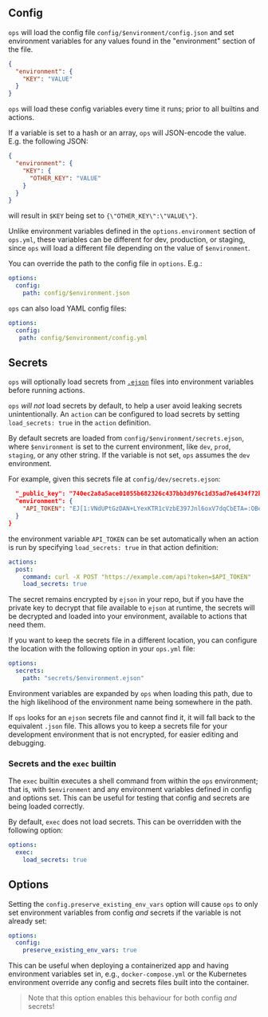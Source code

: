 ## Config

`ops` will load the config file `config/$environment/config.json` and set environment variables for any values found in the "environment" section of the file.

```json
{
  "environment": {
    "KEY": "VALUE"
  }
}
```

`ops` will load these config variables every time it runs; prior to all builtins and actions.

If a variable is set to a hash or an array, `ops` will JSON-encode the value. E.g. the following JSON:

```json
{
  "environment": {
    "KEY": {
      "OTHER_KEY": "VALUE"
    }
  }
}
```

will result in `$KEY` being set to `{\"OTHER_KEY\":\"VALUE\"}`.

Unlike environment variables defined in the `options.environment` section of `ops.yml`, these variables can be different for dev, production, or staging, since `ops` will load a different file depending on the value of `$environment`.

You can override the path to the config file in `options`. E.g.:

```yaml
options:
  config:
    path: config/$environment.json
```

`ops` can also load YAML config files:

```yaml
options:
  config:
   path: config/$environment/config.yml
```

## Secrets

`ops` will optionally load secrets from [`.ejson`](https://github.com/Shopify/ejson) files into environment variables before running actions.

`ops` _will not_ load secrets by default, to help a user avoid leaking secrets unintentionally. An `action` can be configured to load secrets by setting `load_secrets: true` in the `action` definition.

By default secrets are loaded from `config/$environment/secrets.ejson`, where `$environment` is set to the current environment, like `dev`, `prod`, `staging`, or any other string. If the variable is not set, `ops` assumes the `dev` environment.

For example, given this secrets file at `config/dev/secrets.ejson`:

```json
  "_public_key": "740ec2a8a5ace01055b682326c437bb3d976c1d35ad7e6434f72bf0334023e15",
  "environment": {
    "API_TOKEN": "EJ[1:VNdUPtGzDAN+LYexKTR1cVzbE397Jnl6oxV7dqCbETA=:OBey+AO8/K/CG37BzU7BLW+vSsvnFCBN:lmj5L4ipt4YGYABlk+peePrgs5ZMY/kmRystcC+pJdk=]"
  }
}
```

the environment variable `API_TOKEN` can be set automatically when an action is run by specifying `load_secrets: true` in that action definition:

```yaml
actions:
  post:
    command: curl -X POST "https://example.com/api?token=$API_TOKEN"
    load_secrets: true
```

The secret remains encrypted by `ejson` in your repo, but if you have the private key to decrypt that file available to `ejson` at runtime, the secrets will be decrypted and loaded into your environment, available to actions that need them.

If you want to keep the secrets file in a different location, you can configure the location with the following option in your `ops.yml` file:

```yaml
options:
  secrets:
    path: "secrets/$environment.ejson"
```

Environment variables are expanded by `ops` when loading this path, due to the high likelihood of the environment name being somewhere in the path.

If `ops` looks for an `ejson` secrets file and cannot find it, it will fall back to the equivalent `.json` file. This allows you to keep a secrets file for your development environment that is not encrypted, for easier editing and debugging.

### Secrets and the `exec` builtin

The `exec` builtin executes a shell command from within the `ops` environment; that is, with `$environment` and any environment variables defined in config and options set. This can be useful for testing that config and secrets are being loaded correctly.

By default, `exec` does not load secrets. This can be overridden with the following option:

```yaml
options:
  exec:
    load_secrets: true
```

## Options

Setting the `config.preserve_existing_env_vars` option will cause `ops` to only set environment variables from config _and_ secrets if the variable is not already set:

```yaml
options:
  config:
    preserve_existing_env_vars: true
```

This can be useful when deploying a containerized app and having environment variables set in, e.g., `docker-compose.yml` or the Kubernetes environment override any config and secrets files built into the container.

> Note that this option enables this behaviour for both config _and_ secrets!
